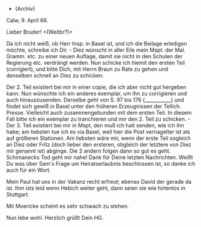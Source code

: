+ (Archiv)

 Calw, 9. April 66.

Lieber Bruder! <(Weitbr?)>

Da ich nicht weiß, ob Herr Insp. in Basel ist, und ich die Beilage erledigen möchte, schreibe ich Dir. - Diez wünscht in aller Eile mein Mspt. der Mal. Gramm. etc. zu einer neuen Auflage, damit sie nicht in den Schulen der Regierung etc. verdrängt werden. Nun schicke ich hiemit den ersten Teil (corrigiert), und bitte Dich, mit Herrn Braun zu Rate zu gehen und denselben schnell an Diez zu schicken.

Der 2. Teil existiert bei mir in einer copie, die ich aber nicht gut hergeben kann. Nun wünschte ich ein anderes exemplar, um ihn zu corrigieren und auch hinauszusenden. Derselbe geht von S. 97 bis 176 (___________) und findet sich gewiß in Basel unter den früheren Erzeugnissen der Tellich. Presse. Vielleicht auch zusammengebunden mit dem ersten Teil. In diesem Fall bitte ich ein exemplar zu tranchieren und mir den 2. Teil zu schicken. - Der 3. Teil existiert bei mir in Mspt, den muß ich halt senden, wie ich ihn habe; am liebsten tue ich es via Basel, weil hier die Post vernagelter ist als auf größeren Stationen. Am liebsten wäre mir, wenn der erste Teil sogleich an Diez oder Fritz (doch lieber den ersteren, obgleich der letztere von Diez mir genannt ist) abginge. Die 2 andern folgen dann so gut es geht. 
Schimanecks Tod geht mir nahe! Dank für Deine letzten Nachrichten. Weißt Du was über Sam's Frage um Heiratserlaubnis beschlossen ist, so danke ich auch für ein Wort.

Mein Paul hat uns in der Vakanz recht erfreut; ebenso David der gerade da ist. Ihm ists leid wenn Hebich weiter geht, dann seien sie wie hirtenlos in Stuttgart.

Mit Moericke scheint es sehr schwach zu stehen.

 Nun lebe wohl.
 Herzlich grüßt
 Dein HG.
